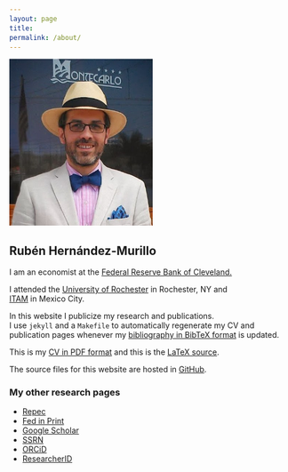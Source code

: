 ```yaml
---
layout: page
title: 
permalink: /about/
---
```


  <div class="col-md-2">
      <img  src="/assets/img/rhm_chapala.jpg"  height="300px">
  </div>
  <div class="col-md-2"></div>
  <div class="col-md-8">
  <h2 >Rubén Hernández-Murillo</h2>
 
  I am an economist at the [Federal Reserve Bank of  Cleveland.](http://www.clevelandfed.org)

  I attended the [University of Rochester](http://www.econ.rochester.edu) in Rochester, NY and  
  [ITAM](http://economia.itam.mx/es) in Mexico City.

  In this website I publicize my research and publications.  
  I use `jekyll` and a `Makefile` to automatically regenerate my CV and publication pages whenever my [bibliography  in BibTeX format](https://raw.github.com/rubenhm/rubenhm.github.io/source/assets/bibliography/bibliography.bib) is updated. 

  This is my [CV in PDF format](https://raw.github.com/rubenhm/rubenhm.github.io/source/assets/docs/Ruben_Hernandez-Murillo-cv.pdf) and this is the [LaTeX source](https://raw.github.com/rubenhm/rubenhm.github.io/source/assets/docs/Ruben_Hernandez-Murillo-cv.tex).

  The source files for this website are hosted in [GitHub](https://github.com/rubenhm/rubenhm.github.io/tree/source).
  
  <h3>My other research pages</h3>

  + [Repec](https://ideas.repec.org/e/phe35.html)
  + [Fed in Print](https://fedinprint.org/authors/rubenhernandezmurillo.html)
  + [Google Scholar](https://scholar.google.com/citations?user=ONu4SBcAAAAJ&hl=en)
  + [SSRN](https://papers.ssrn.com/sol3/cf_dev/AbsByAuth.cfm?per_id=341818)
  + [ORCiD](https://orcid.org/0000-0001-6474-9510)
  + [ResearcherID](https://www.researcherid.com/rid/P-4834-2018)

  </div>


  
  
